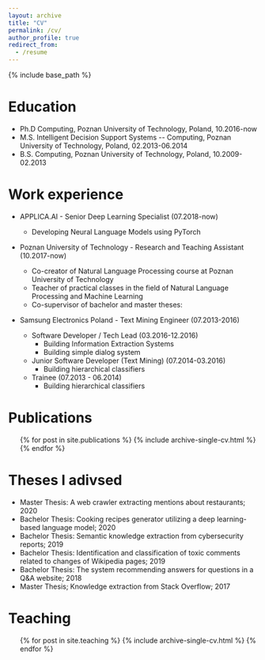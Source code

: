```yaml
---
layout: archive
title: "CV"
permalink: /cv/
author_profile: true
redirect_from:
  - /resume
---
```


{% include base_path %}

Education
======
* Ph.D Computing, Poznan University of Technology, Poland, 10.2016-now
* M.S. Intelligent Decision Support Systems -- Computing, Poznan University of Technology, Poland, 02.2013-06.2014
* B.S. Computing, Poznan University of Technology, Poland, 10.2009-02.2013

Work experience
======
* APPLICA.AI - Senior Deep Learning Specialist (07.2018-now)
  * Developing Neural Language Models using PyTorch

* Poznan University of Technology - Research and Teaching Assistant (10.2017-now)
  * Co-creator of Natural Language Processing course at Poznan University of Technology
  * Teacher of practical classes in the field of Natural Language Processing and Machine Learning
  * Co-supervisor of bachelor and master theses:

* Samsung Electronics Poland - Text Mining Engineer (07.2013-2016)
  * Software Developer / Tech Lead (03.2016-12.2016)
    * Building Information Extraction Systems
    * Building simple dialog system
  * Junior Software Developer (Text Mining) (07.2014-03.2016)
    * Building hierarchical classifiers
  * Trainee (07.2013 - 06.2014)
    * Building hierarchical classifiers


Publications
======
  <ul>{% for post in site.publications %}
    {% include archive-single-cv.html %}
  {% endfor %}</ul>


Theses I adivsed
======
* Master Thesis: A web crawler extracting mentions about restaurants; 2020
* Bachelor Thesis: Cooking recipes generator utilizing a deep learning-based language model; 2020
* Bachelor Thesis: Semantic knowledge extraction from cybersecurity reports; 2019
* Bachelor Thesis: Identification and classification of toxic comments related to changes of Wikipedia pages; 2019
* Bachelor Thesis: The system recommending answers for questions in a Q&A website; 2018
* Master Thesis; Knowledge extraction from Stack Overflow; 2017



Teaching
======
  <ul>{% for post in site.teaching %}
    {% include archive-single-cv.html %}
  {% endfor %}</ul>

